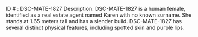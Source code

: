 ID # : DSC-MATE-1827
Description: DSC-MATE-1827 is a human female, identified as a real estate agent named Karen with no known surname. She stands at 1.65 meters tall and has a slender build. DSC-MATE-1827 has several distinct physical features, including spotted skin and purple lips.